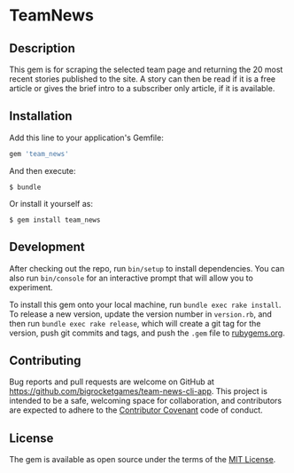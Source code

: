 # TeamNews

## Description

This gem is for scraping the selected team page and returning the 20 most recent stories published to the site.  A story can then be read if it is a free article or gives the brief intro to a subscriber only article, if it is available.

## Installation

Add this line to your application's Gemfile:

```ruby
gem 'team_news'
```

And then execute:

    $ bundle

Or install it yourself as:

    $ gem install team_news

## Development

After checking out the repo, run `bin/setup` to install dependencies. You can also run `bin/console` for an interactive prompt that will allow you to experiment.

To install this gem onto your local machine, run `bundle exec rake install`. To release a new version, update the version number in `version.rb`, and then run `bundle exec rake release`, which will create a git tag for the version, push git commits and tags, and push the `.gem` file to [rubygems.org](https://rubygems.org).

## Contributing

Bug reports and pull requests are welcome on GitHub at https://github.com/bigrocketgames/team-news-cli-app. This project is intended to be a safe, welcoming space for collaboration, and contributors are expected to adhere to the [Contributor Covenant](http://contributor-covenant.org) code of conduct.


## License

The gem is available as open source under the terms of the [MIT License](http://opensource.org/licenses/MIT).
